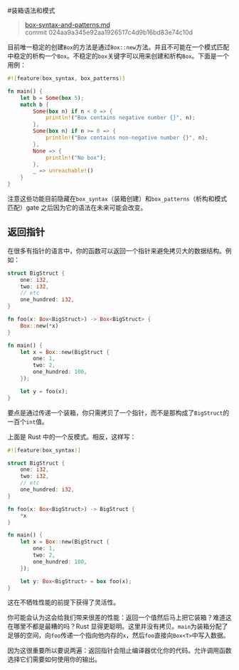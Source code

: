 #装箱语法和模式

> [box-syntax-and-patterns.md](https://github.com/rust-lang/rust/blob/master/src/doc/book/box-syntax-and-patterns.md)
> <br>
> commit 024aa9a345e92aa1926517c4d9b16bd83e74c10d

目前唯一稳定的创建`Box`的方法是通过`Box::new`方法。并且不可能在一个模式匹配中稳定的析构一个`Box`。不稳定的`box`关键字可以用来创建和析构`Box`。下面是一个用例：

```rust
#![feature(box_syntax, box_patterns)]

fn main() {
    let b = Some(box 5);
    match b {
        Some(box n) if n < 0 => {
            println!("Box contains negative number {}", n);
        },
        Some(box n) if n >= 0 => {
            println!("Box contains non-negative number {}", n);
        },
        None => {
            println!("No box");
        },
        _ => unreachable!()
    }
}
```

注意这些功能目前隐藏在`box_syntax`（装箱创建）和`box_patterns`（析构和模式匹配）gate 之后因为它的语法在未来可能会改变。

## 返回指针

在很多有指针的语言中，你的函数可以返回一个指针来避免拷贝大的数据结构。例如：

```rust
struct BigStruct {
    one: i32,
    two: i32,
    // etc
    one_hundred: i32,
}

fn foo(x: Box<BigStruct>) -> Box<BigStruct> {
    Box::new(*x)
}

fn main() {
    let x = Box::new(BigStruct {
        one: 1,
        two: 2,
        one_hundred: 100,
    });

    let y = foo(x);
}
```

要点是通过传递一个装箱，你只需拷贝了一个指针，而不是那构成了`BigStruct`的一百个`int`值。

上面是 Rust 中的一个反模式。相反，这样写：

```rust
#![feature(box_syntax)]

struct BigStruct {
    one: i32,
    two: i32,
    // etc
    one_hundred: i32,
}

fn foo(x: Box<BigStruct>) -> BigStruct {
    *x
}

fn main() {
    let x = Box::new(BigStruct {
        one: 1,
        two: 2,
        one_hundred: 100,
    });

    let y: Box<BigStruct> = box foo(x);
}
```

这在不牺牲性能的前提下获得了灵活性。

你可能会认为这会给我们带来很差的性能：返回一个值然后马上把它装箱？难道这在哪里不都是最糟的吗？Rust 显得更聪明。这里并没有拷贝。`main`为装箱分配了足够的空间，向`foo`传递一个指向他内存的`x`，然后`foo`直接向`Box<T>`中写入数据。

因为这很重要所以要说两遍：返回指针会阻止编译器优化你的代码。允许调用函数选择它们需要如何使用你的输出。

